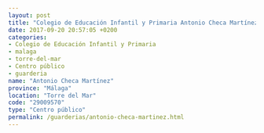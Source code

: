 ```yaml
---
layout: post
title: "Colegio de Educación Infantil y Primaria Antonio Checa Martínez"
date: 2017-09-20 20:57:05 +0200
categories:
- Colegio de Educación Infantil y Primaria
- malaga
- torre-del-mar
- Centro público
- guarderia
name: "Antonio Checa Martínez"
province: "Málaga"
location: "Torre del Mar"
code: "29009570"
type: "Centro público"
permalink: /guarderias/antonio-checa-martinez.html
---
```

